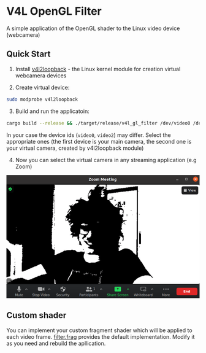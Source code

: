 # V4L OpenGL Filter
A simple application of the OpenGL shader to the Linux video device (webcamera)

## Quick Start
1. Install [v4l2loopback](https://wiki.archlinux.org/title/V4l2loopback) - the Linux kernel module for creation virtual webcamera devices

2. Create virtual device:
```bash
sudo modprobe v4l2loopback
```

3. Build and run the applicatoin:
```bash
cargo build --release && ./target/release/v4l_gl_filter /dev/video0 /dev/video2
```
In your case the device ids (`video0`, `video2`) may differ. Select the appropriate ones (the first device is your main camera, the second one is your virtual camera, created by v4l2loopback module)

4. Now you can select the virtual camera in any streaming application (e.g Zoom)
    
![zoom example](./zoom_example.png)

## Custom shader
You can implement your custom fragment shader which will be applied to each video frame. [filter.frag](./shaders/filter.frag) provides the default implementation. Modify it as you need and rebuild the apllication.
